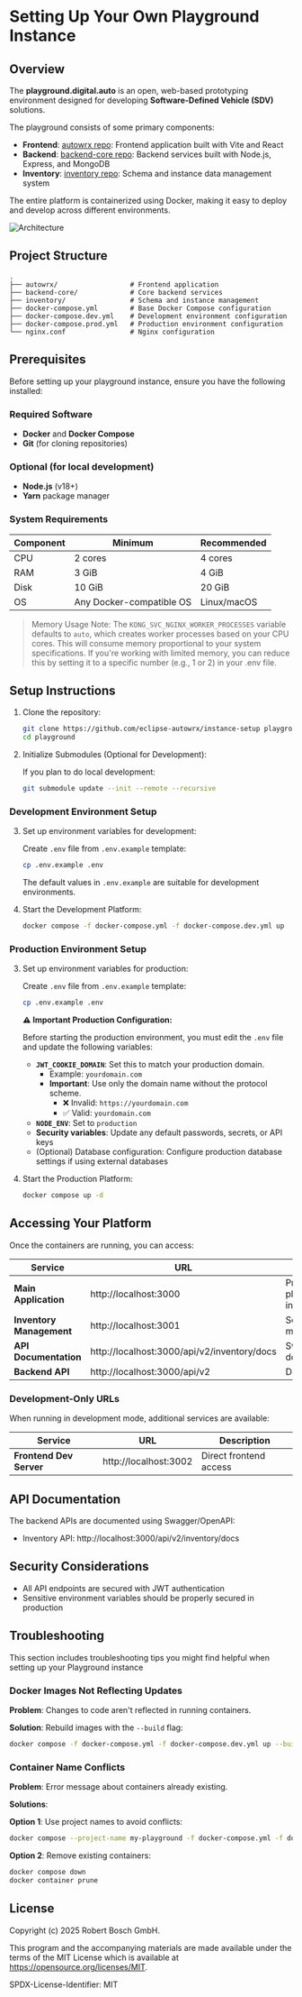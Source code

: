 # Setting Up Your Own Playground Instance

## Overview

The **playground.digital.auto** is an open, web-based prototyping environment designed for developing **Software-Defined Vehicle (SDV)** solutions.

The playground consists of some primary components:

- **Frontend**: [autowrx repo](https://github.com/eclipse-autowrx/autowrx): Frontend application built with Vite and React
- **Backend**: [backend-core repo](https://github.com/eclipse-autowrx/backend-core): Backend services built with Node.js, Express, and MongoDB
- **Inventory**: [inventory repo](https://github.com/eclipse-autowrx/inventory): Schema and instance data management system

The entire platform is containerized using Docker, making it easy to deploy and develop across different environments.

![Architecture](https://bewebstudio.digitalauto.tech/data/projects/nTcRsgxcDWgr/instance_setup/Architecture.jpg)

## Project Structure

```
.
├── autowrx/                  # Frontend application
├── backend-core/             # Core backend services
├── inventory/                # Schema and instance management
├── docker-compose.yml        # Base Docker Compose configuration
├── docker-compose.dev.yml    # Development environment configuration
├── docker-compose.prod.yml   # Production environment configuration
└── nginx.conf                # Nginx configuration
```

## Prerequisites

Before setting up your playground instance, ensure you have the following installed:

### Required Software

- **Docker** and **Docker Compose**
- **Git** (for cloning repositories)

### Optional (for local development)

- **Node.js** (v18+)
- **Yarn** package manager

### System Requirements

| Component | Minimum                  | Recommended |
| --------- | ------------------------ | ----------- |
| CPU       | 2 cores                  | 4 cores     |
| RAM       | 3 GiB                    | 4 GiB       |
| Disk      | 10 GiB                   | 20 GiB      |
| OS        | Any Docker-compatible OS | Linux/macOS |

> Memory Usage Note: The `KONG_SVC_NGINX_WORKER_PROCESSES` variable defaults to `auto`, which creates worker processes based on your CPU cores. This will consume memory proportional to your system specifications. If you're working with limited memory, you can reduce this by setting it to a specific number (e.g., 1 or 2) in your .env file.

## Setup Instructions

1. Clone the repository:

   ```bash
   git clone https://github.com/eclipse-autowrx/instance-setup playground
   cd playground
   ```

2. Initialize Submodules (Optional for Development):

   If you plan to do local development:

   ```bash
   git submodule update --init --remote --recursive
   ```

### Development Environment Setup

3. Set up environment variables for development:

   Create `.env` file from `.env.example` template:

   ```bash
   cp .env.example .env
   ```

   The default values in `.env.example` are suitable for development environments.

4. Start the Development Platform:

   ```bash
   docker compose -f docker-compose.yml -f docker-compose.dev.yml up
   ```

### Production Environment Setup

3. Set up environment variables for production:

   Create `.env` file from `.env.example` template:

   ```bash
   cp .env.example .env
   ```

   **⚠️ Important Production Configuration:**

   Before starting the production environment, you must edit the `.env` file and update the following variables:

   - **`JWT_COOKIE_DOMAIN`**: Set this to match your production domain.
     - Example: `yourdomain.com`
     - **Important**: Use only the domain name without the protocol scheme.
       - ❌ Invalid: `https://yourdomain.com`
       - ✅ Valid: `yourdomain.com`
   - **`NODE_ENV`**: Set to `production`
   - **Security variables**: Update any default passwords, secrets, or API keys
   - (Optional) Database configuration: Configure production database settings if using external databases

4. Start the Production Platform:

   ```bash
   docker compose up -d
   ```

## Accessing Your Platform

Once the containers are running, you can access:

| Service                  | URL                                         | Description                  |
| ------------------------ | ------------------------------------------- | ---------------------------- |
| **Main Application**     | http://localhost:3000                       | Primary playground interface |
| **Inventory Management** | http://localhost:3001                       | Schema and data management   |
| **API Documentation**    | http://localhost:3000/api/v2/inventory/docs | Swagger/OpenAPI docs         |
| **Backend API**          | http://localhost:3000/api/v2                | Direct API access            |

### Development-Only URLs

When running in development mode, additional services are available:

| Service                 | URL                   | Description            |
| ----------------------- | --------------------- | ---------------------- |
| **Frontend Dev Server** | http://localhost:3002 | Direct frontend access |

## API Documentation

The backend APIs are documented using Swagger/OpenAPI:

- Inventory API: http://localhost:3000/api/v2/inventory/docs

## Security Considerations

- All API endpoints are secured with JWT authentication
- Sensitive environment variables should be properly secured in production

## Troubleshooting

This section includes troubleshooting tips you might find helpful when setting up your Playground instance

### Docker Images Not Reflecting Updates

**Problem**: Changes to code aren't reflected in running containers.

**Solution**: Rebuild images with the `--build` flag:

```bash
docker compose -f docker-compose.yml -f docker-compose.dev.yml up --build
```

### Container Name Conflicts

**Problem**: Error message about containers already existing.

**Solutions**:

**Option 1**: Use project names to avoid conflicts:

```bash
docker compose --project-name my-playground -f docker-compose.yml -f docker-compose.dev.yml up
```

**Option 2**: Remove existing containers:

```bash
docker compose down
docker container prune
```

## License

Copyright (c) 2025 Robert Bosch GmbH.

This program and the accompanying materials are made available under the
terms of the MIT License which is available at
https://opensource.org/licenses/MIT.

SPDX-License-Identifier: MIT
